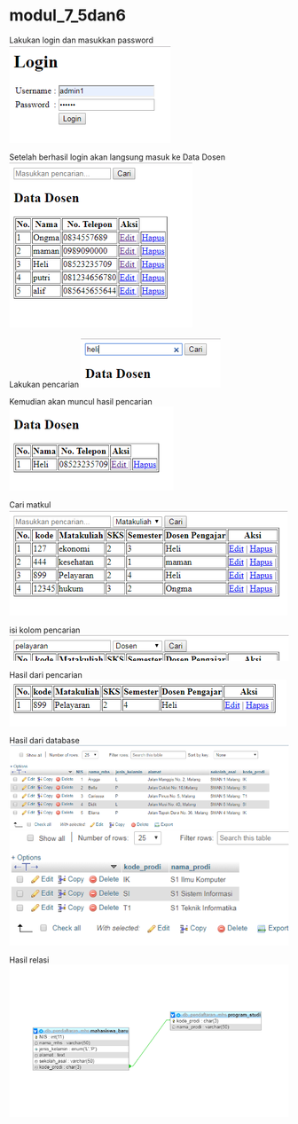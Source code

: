 # modul_7_5dan6
Lakukan login dan masukkan password
![alt text](https://github.com/KadekJ/modul_7_5dan6/blob/master/1.PNG)

Setelah berhasil login akan langsung masuk ke Data Dosen
![alt text](https://github.com/KadekJ/modul_7_5dan6/blob/master/2.PNG)

Lakukan pencarian
![alt text](https://github.com/KadekJ/modul_7_5dan6/blob/master/3.PNG)

Kemudian akan muncul hasil pencarian
![alt text](https://github.com/KadekJ/modul_7_5dan6/blob/master/4.PNG)

Cari matkul
![alt text](https://github.com/KadekJ/modul_7_5dan6/blob/master/5.PNG)

isi kolom pencarian
![alt text](https://github.com/KadekJ/modul_7_5dan6/blob/master/6.PNG)

Hasil dari pencarian
![alt text](https://github.com/KadekJ/modul_7_5dan6/blob/master/7.PNG)


Hasil dari database
![alt text](https://github.com/KadekJ/modul_7_5dan6/blob/master/8.PNG)
![alt text](https://github.com/KadekJ/modul_7_5dan6/blob/master/9.PNG)

Hasil relasi
![alt text](https://github.com/KadekJ/modul_7_5dan6/blob/master/10.PNG)
